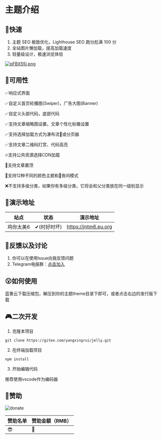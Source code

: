 # 主题介绍

## 🚀快速

1. 主题 SEO 极致优化，Lighthouse SEO 跑分彪满 100 分
1. 全站图片懒加载，提高加载速度
1. 轻量级设计，极速浏览体验

[![pFBX55j.png](https://s11.ax1x.com/2024/03/04/pFBX55j.png)](https://imgse.com/i/pFBX55j)

## 🤏可用性

✅响应式界面

✅自定义首页轮播图(Swiper)，广告大图(Banner)

✅自定义头部代码，底部代码

✅支持文章缩略图设置，文章个性化标徽设置

✅支持选择加载方式为瀑布流🌊或分页器

✅支持文章二维码打赏、代码高亮

🔥支持公共资源选择CDN加载

📌支持文章置顶

🎨支持12种不同的颜色主题和🌙夜间模式

❌不支持多级分类，如果你有多级分类，它将会和父分类放在同一级别显示

## 👀演示地址

| 站点    | 状态      | 演示地址                 |
|-------|---------|----------------------|
| 鸡你太美6 | ✔(时好时坏) | https://jntm6.eu.org |

## 🐒反馈以及讨论

1. 你可以在使用Issue向我反馈问题
2. Telegram电报群：[点击加入](https://t.me/+z_4fexVE8klhNjk1)

## 😮如何使用

蓝奏云下载压缩包，解压到你的主题theme目录下即可，或者点击右边的发行版下载

## 🎮二次开发

1. 克隆本项目
```
git clone https://gitee.com/yangxingrui/jelly.git
```

2. 在终端加载项目

```
npm install
```

3. 开始编辑代码

推荐使用vscode作为编码器


## 🌹赞助

![donate](https://oss.jntm6.eu.org/donate_code.png)

| 赞助名单 | 赞助金额（RMB） |
|------|-----------|
| 😎 | 🌹         |